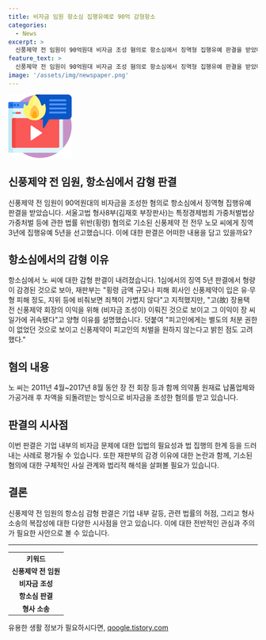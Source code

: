 ```yaml
---
title: 비자금 임원 항소심 집행유예로 90억 감형항소
categories:
  - News
excerpt: >
  신풍제약 전 임원이 90억원대 비자금 조성 혐의로 항소심에서 징역형 집행유예 판결을 받았다. 서울고법 형사8부는 횡령 혐의로 징역 3년, 집행유예 5년을 선고했으며, 고(故) 장용택 전 회장의 이익을 위해 비자금 조성이 이뤄졌다고 밝혀졌다. 재판부는 죄책 높다며도 피고인의 처분 권한이 제한되었고 신풍제약이 처벌을 원치 않는 점을 고려했다. 노 전 전무는 2011년~2017년 비자금 조성 혐의 등으로 공판 중이다. (총 150자)
feature_text: >
  신풍제약 전 임원이 90억원대 비자금 조성 혐의로 항소심에서 징역형 집행유예 판결을 받았다. 서울고법 형사8부는 횡령 혐의로 징역 3년, 집행유예 5년을 선고했으며, 고(故) 장용택 전 회장의 이익을 위해 비자금 조성이 이뤄졌다고 밝혀졌다. 재판부는 죄책 높다며도 피고인의 처분 권한이 제한되었고 신풍제약이 처벌을 원치 않는 점을 고려했다. 노 전 전무는 2011년~2017년 비자금 조성 혐의 등으로 공판 중이다. (총 150자)
image: '/assets/img/newspaper.png'
---
```


<p><img src="/assets/img/news.png" alt="rentncar 속보" /></p>

<h2 data-ke-size="size26">신풍제약 전 임원, 항소심에서 감형 판결</h2>

<p data-ke-size="size16">신풍제약 전 임원이 90억원대의 비자금을 조성한 혐의로 항소심에서 징역형 집행유예 판결을 받았습니다. 서울고법 형사8부(김재호 부장판사)는 특정경제범죄 가중처벌법상 가중처벌 등에 관한 법률 위반(횡령) 혐의로 기소된 신풍제약 전 전무 노모 씨에게 징역 3년에 집행유예 5년을 선고했습니다. 이에 대한 판결은 어떠한 내용을 담고 있을까요?</p>

<h2 data-ke-size="size24">항소심에서의 감형 이유</h2>

<p data-ke-size="size16">항소심에서 노 씨에 대한 감형 판결이 내려졌습니다. 1심에서의 징역 5년 판결에서 형량이 감경된 것으로 보아, 재판부는 "횡령 금액 규모나 피해 회사인 신풍제약이 입은 유·무형 피해 정도, 지위 등에 비춰보면 죄책이 가볍지 않다"고 지적했지만, "고(故) 장용택 전 신풍제약 회장의 이익을 위해 (비자금 조성이) 이뤄진 것으로 보이고 그 이익이 장 씨 일가에 귀속됐다"고 양형 이유를 설명했습니다. 덧붙여 "피고인에게는 별도의 처분 권한이 없었던 것으로 보이고 신풍제약이 피고인의 처벌을 원하지 않는다고 밝힌 점도 고려했다."</p>

<h2 data-ke-size="size24">혐의 내용</h2>

<p data-ke-size="size16">노 씨는 2011년 4월~2017년 8월 동안 장 전 회장 등과 함께 의약품 원재료 납품업체와 가공거래 후 차액을 되돌려받는 방식으로 비자금을 조성한 혐의를 받고 있습니다.</p>

<h2 data-ke-size="size24">판결의 시사점</h2>

<p data-ke-size="size16">이번 판결은 기업 내부의 비자금 문제에 대한 입법의 필요성과 법 집행의 한계 등을 드러내는 사례로 평가될 수 있습니다. 또한 재판부의 감경 이유에 대한 논란과 함께, 기소된 혐의에 대한 구체적인 사실 관계와 법리적 해석을 살펴볼 필요가 있습니다.</p>

<h2 data-ke-size="size24">결론</h2>

<p data-ke-size="size16">신풍제약 전 임원의 항소심 감형 판결은 기업 내부 갈등, 관련 법률의 허점, 그리고 형사 소송의 복잡성에 대한 다양한 시사점을 안고 있습니다. 이에 대한 전반적인 관심과 주의가 필요한 사안으로 볼 수 있습니다.</p>

<hr>

<table>
  <tr>
    <td style="text-align: center; height: 17px;"><b>키워드</b></td>
  </tr>
  <tr>
    <td style="text-align: center; height: 17px;"><b>신풍제약 전 임원</b></td>
  </tr>
  <tr>
    <td style="text-align: center; height: 17px;"><b>비자금 조성</b></td>
  </tr>
  <tr>
    <td style="text-align: center; height: 17px;"><b>항소심 판결</b></td>
  </tr>
  <tr>
    <td style="text-align: center; height: 17px;"><b>형사 소송</b></td>
  </tr>
</table>
유용한 생활 정보가 필요하시다면, <a href="https://qoogle.tistory.com" rel="dofollow">qoogle.tistory.com</a>


